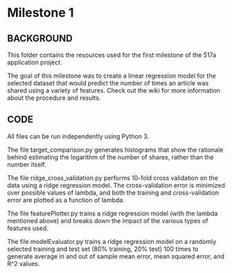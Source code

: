 Milestone 1
===========


BACKGROUND
------

This folder contains the resources used for the first milestone of the 517a application project. 

The goal of this milestone was to create a linear regression model for the selected dataset that would predict the number of times an article was shared using a variety of features. Check out the wiki for more information about the procedure and results.

CODE
------

All files can be run independently using Python 3.

The file target_comparison.py generates histograms that show the rationale behind estimating the logarithm of the number of shares, rather than the number itself.

The file ridge_cross_validation.py performs 10-fold cross validation on the data using a ridge regression model. The cross-validation error is minimized over possible values of lambda, and both the training and cross-validation error are plotted as a function of lambda.

The file featurePlotter.py trains a ridge regression model (with the lambda mentioned above) and breaks down the impact of the various types of features used.

The file modelEvaluator.py trains a ridge regression model on a randomly selected training and test set (80% training, 20% test) 100 times to generate average in and out of sample mean error, mean squared error, and R^2 values.


